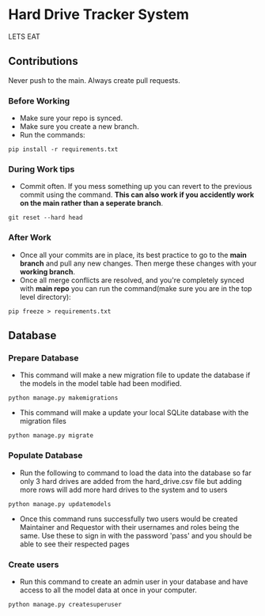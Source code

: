 # Hard Drive Tracker System
LETS EAT

## Contributions

Never push to the main. Always create pull requests. 

### Before Working

* Make sure your repo is synced.
* Make sure you create a new branch.
* Run the commands:
```
pip install -r requirements.txt
```

### During Work tips 
* Commit often. If you mess something up you can revert to the previous commit using the command. <B>This can also work if you accidently work on the main rather than a seperate branch</b>.
```
git reset --hard head
```  

### After Work

* Once all your commits are in place, its best practice to go to the <B>main branch</b> and pull any new changes. Then merge these changes with your <b>working branch</b>. 
* Once all merge conflicts are resolved, and you're completely synced with <b>main repo</b> you can run the command(make sure you are in the top level directory):
```
pip freeze > requirements.txt
```

## Database

### Prepare Database

* This command will make a new migration file to update the database if the models in the model table had been modified. 
```
python manage.py makemigrations
```

* This command will make a update your local SQLite database with the migration files
```
python manage.py migrate
```

### Populate Database

* Run the following to command to load the data into the database so far only 3 hard drives are added from the hard_drive.csv file but adding more rows will add more hard drives to the system and to users
```
python manage.py updatemodels
```

* Once this command runs successfully two users would be created Maintainer and Requestor with their usernames and roles being the same. Use these to sign in with the password 'pass' and you should be able to see their respected pages

### Create users
* Run this command to create an admin user in your database and have access to all the model data at once in your computer.
```
python manage.py createsuperuser
```